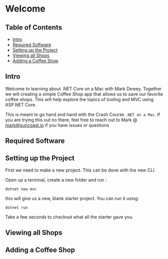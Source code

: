 # Welcome


## Table of Contents

- [Intro](https://github.com/mdewey/dotnet-mac-sample#intro)
- [Required Software](https://github.com/mdewey/dotnet-mac-sample#required-software)
- [Setting up the Project](https://github.com/mdewey/dotnet-mac-sample#setting-up-the-project)
- [Viewing all Shops](https://github.com/mdewey/dotnet-mac-sample#viewing-all-shops)
- [Adding a Coffee Shop](https://github.com/mdewey/dotnet-mac-sample#adding-a-coffee-shop)


## Intro
Welcome to learning about .NET Core on a Mac with Mark Dewey. Together we will creating a simple Coffee Shop app that allows us to save our favorite coffee shops. This will help explore the topics of tooling and MVC using ASP.NET Core. 

This is meant to go hand and hand with the Crash Course `.NET on a Mac`. If you are trying this out no there, feel free to reach out to Mark @ mark@suncoast.io if you have issues or questions


## Required Software
## Setting up the Project

First we need to make a new project. This can be done with the new CLI. 

Open up a terminal, create a new folder and run :

```
dotnet new mvc
```

this will give us a new, blank starter project. You can run it using: 

``` 
dotnet run
```

Take a few seconds to checkout what all the starter gave you. 

## Viewing all Shops
## Adding a Coffee Shop
